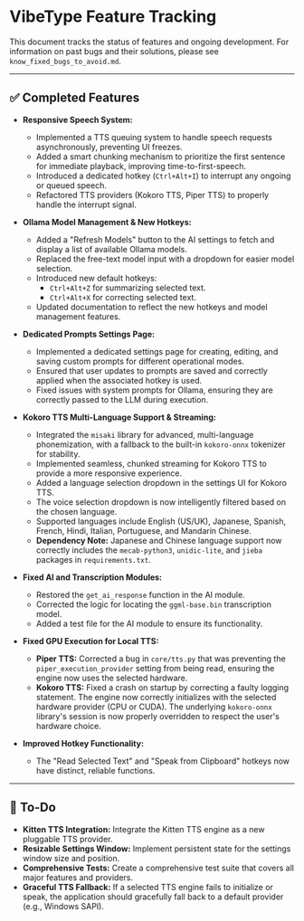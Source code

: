 # VibeType Feature Tracking

This document tracks the status of features and ongoing development. For information on past bugs and their solutions, please see `know_fixed_bugs_to_avoid.md`.

---

## ✅ Completed Features

- **Responsive Speech System:**
  - Implemented a TTS queuing system to handle speech requests asynchronously, preventing UI freezes.
  - Added a smart chunking mechanism to prioritize the first sentence for immediate playback, improving time-to-first-speech.
  - Introduced a dedicated hotkey (`Ctrl+Alt+I`) to interrupt any ongoing or queued speech.
  - Refactored TTS providers (Kokoro TTS, Piper TTS) to properly handle the interrupt signal.

- **Ollama Model Management & New Hotkeys:**
  - Added a "Refresh Models" button to the AI settings to fetch and display a list of available Ollama models.
  - Replaced the free-text model input with a dropdown for easier model selection.
  - Introduced new default hotkeys:
    - `Ctrl+Alt+Z` for summarizing selected text.
    - `Ctrl+Alt+X` for correcting selected text.
  - Updated documentation to reflect the new hotkeys and model management features.

- **Dedicated Prompts Settings Page:**
  - Implemented a dedicated settings page for creating, editing, and saving custom prompts for different operational modes.
  - Ensured that user updates to prompts are saved and correctly applied when the associated hotkey is used.
  - Fixed issues with system prompts for Ollama, ensuring they are correctly passed to the LLM during execution.

- **Kokoro TTS Multi-Language Support & Streaming:**
  - Integrated the `misaki` library for advanced, multi-language phonemization, with a fallback to the built-in `kokoro-onnx` tokenizer for stability.
  - Implemented seamless, chunked streaming for Kokoro TTS to provide a more responsive experience.
  - Added a language selection dropdown in the settings UI for Kokoro TTS.
  - The voice selection dropdown is now intelligently filtered based on the chosen language.
  - Supported languages include English (US/UK), Japanese, Spanish, French, Hindi, Italian, Portuguese, and Mandarin Chinese.
  - **Dependency Note:** Japanese and Chinese language support now correctly includes the `mecab-python3`, `unidic-lite`, and `jieba` packages in `requirements.txt`.

- **Fixed AI and Transcription Modules:**
  - Restored the `get_ai_response` function in the AI module.
  - Corrected the logic for locating the `ggml-base.bin` transcription model.
  - Added a test file for the AI module to ensure its functionality.

- **Fixed GPU Execution for Local TTS:**
  - **Piper TTS:** Corrected a bug in `core/tts.py` that was preventing the `piper_execution_provider` setting from being read, ensuring the engine now uses the selected hardware.
  - **Kokoro TTS:** Fixed a crash on startup by correcting a faulty logging statement. The engine now correctly initializes with the selected hardware provider (CPU or CUDA). The underlying `kokoro-onnx` library\'s session is now properly overridden to respect the user\'s hardware choice.

- **Improved Hotkey Functionality:**
  - The "Read Selected Text" and "Speak from Clipboard" hotkeys now have distinct, reliable functions.

---

## 📝 To-Do

- **Kitten TTS Integration:** Integrate the Kitten TTS engine as a new pluggable TTS provider.
- **Resizable Settings Window:** Implement persistent state for the settings window size and position.
- **Comprehensive Tests:** Create a comprehensive test suite that covers all major features and providers.
- **Graceful TTS Fallback:** If a selected TTS engine fails to initialize or speak, the application should gracefully fall back to a default provider (e.g., Windows SAPI).
